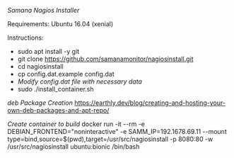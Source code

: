 *Samana Nagios Installer*

Requirements: Ubuntu 16.04 (xenial)

Instructions:

* sudo apt install -y git
* git clone https://github.com/samanamonitor/nagiosinstall.git
* cd nagiosinstall
* cp config.dat.example config.dat
* *Modify config.dat file with necessary data*
* sudo ./install_container.sh

*deb Package Creation*
https://earthly.dev/blog/creating-and-hosting-your-own-deb-packages-and-apt-repo/

*Create container to build*
docker run -it --rm -e DEBIAN_FRONTEND="noninteractive" -e SAMM_IP=192.1678.69.11 --mount type=bind,source=$(pwd),target=/usr/src/nagiosinstall -p 8080:80 -w /usr/src/nagiosinstall ubuntu:bionic /bin/bash
